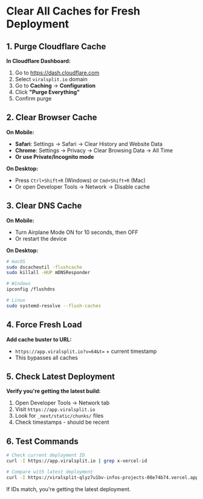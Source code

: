 # Clear All Caches for Fresh Deployment

## 1. Purge Cloudflare Cache

**In Cloudflare Dashboard:**
1. Go to https://dash.cloudflare.com
2. Select `viralsplit.io` domain
3. Go to **Caching** → **Configuration**
4. Click **"Purge Everything"**
5. Confirm purge

## 2. Clear Browser Cache

**On Mobile:**
- **Safari**: Settings → Safari → Clear History and Website Data
- **Chrome**: Settings → Privacy → Clear Browsing Data → All Time
- **Or use Private/Incognito mode**

**On Desktop:**
- Press `Ctrl+Shift+R` (Windows) or `Cmd+Shift+R` (Mac)
- Or open Developer Tools → Network → Disable cache

## 3. Clear DNS Cache

**On Mobile:**
- Turn Airplane Mode ON for 10 seconds, then OFF
- Or restart the device

**On Desktop:**
```bash
# macOS
sudo dscacheutil -flushcache
sudo killall -HUP mDNSResponder

# Windows
ipconfig /flushdns

# Linux
sudo systemd-resolve --flush-caches
```

## 4. Force Fresh Load

**Add cache buster to URL:**
- `https://app.viralsplit.io?v=64&t=` + current timestamp
- This bypasses all caches

## 5. Check Latest Deployment

**Verify you're getting the latest build:**
1. Open Developer Tools → Network tab
2. Visit `https://app.viralsplit.io`
3. Look for `_next/static/chunks/` files
4. Check timestamps - should be recent

## 6. Test Commands

```bash
# Check current deployment ID
curl -I https://app.viralsplit.io | grep x-vercel-id

# Compare with latest deployment
curl -I https://viralsplit-qlyz7u1bv-infos-projects-08e74b74.vercel.app | grep x-vercel-id
```

If IDs match, you're getting the latest deployment.
